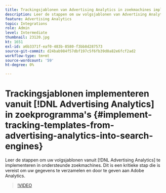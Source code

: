 ```yaml
---
title: Trackingsjablonen van Advertising Analytics in zoekmachines implementeren
description: Leer de stappen om uw volgsjablonen van Advertising Analytics te implementeren in ondersteunde zoekprogramma's.
feature: Advertising Analytics
topic: Integrations
role: Admin
level: Intermediate
thumbnail: 23120.jpg
kt: 1651
exl-id: a6b3371f-eaf0-483b-8580-f3bb8d287573
source-git-commit: d24bab984f57dbf197c5f6fb39d0a82e6fcf2ad2
workflow-type: tm+mt
source-wordcount: '59'
ht-degree: 0%

---
```


# Trackingsjablonen implementeren vanuit [!DNL Advertising Analytics] in zoekprogramma&#39;s {#implement-tracking-templates-from-advertising-analytics-into-search-engines}

Leer de stappen om uw volgsjablonen vanuit [!DNL Advertising Analytics] te implementeren in ondersteunde zoekmachines. Dit is een kritieke stap die is vereist om uw gegevens te verzamelen en door te geven aan Adobe Analytics.

>[!VIDEO](https://video.tv.adobe.com/v/23120/?quality=12&learn=on)
